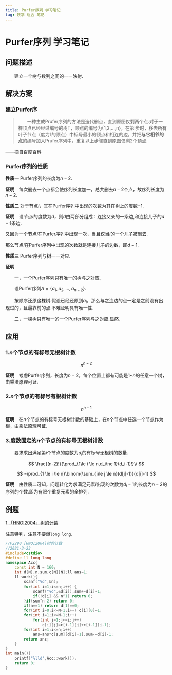 ```yaml
---
title: Purfer序列 学习笔记
tag: 数学 组合 笔记
---
```

# Purfer序列 学习笔记

## 问题描述

　　建立一个树与数列之间的一一映射.

## 解决方案

### 建立Purfer序

>　　一种生成Prufer序列的方法是迭代删点，直到原图仅剩两个点.对于一棵顶点已经经过编号的树T，顶点的编号为{1,2,...,n}，在第i步时，移去所有叶子节点（度为1的顶点）中标号最小的顶点和相连的边，并把**与它相邻的点**的编号加入Prufer序列中，重复以上步骤直到原图仅剩2个顶点.

——摘自百度百科

### Purfer序列的性质

**性质一** Purfer序列的长度为$n-2$.

**证明**　每次删去一个点都会使序列长度加一，总共删去$n-2$个点，故序列长度为$n-2$.

**性质二** 对于节点$i$，其在Purfer序列中出现的次数为其在树上的度数$-1$.

**证明**　设节点$i$的度数为$d$，则$d$由两部分组成：连接父亲的一条边,和连接儿子的$d-1$条边.

又因为一个节点$i$在Purfer序列中出现一次，当且仅当$i$的一个儿子被删去.

那么节点$i$在Purfer序列中出现的次数就是连接儿子的边数，即$d-1$.

**性质三** Purfer序列与树一一对应.

**证明**　

　　一，一个Purfer序列只有唯一的树与之对应.

　　设Purfer序列$A=\{a_1,a_2,...,a_{n-2}\}$.

　　按顺序还原这棵树.假设已经还原到$a_i$，那么与之连边的点一定是之前没有出现过的，且最靠前的点.不难证明具有唯一性.

　　二，一棵树只有唯一的一个Purfer序列与之对应.显然．

## 应用

### 1.$n$个节点的有标号无根树计数

$$
n^{n-2}
$$

**证明**　考虑Purfer序列，长度为$n-2$，每个位置上都有可能是$1$~$n$的任意一个树，由乘法原理可证.

### 2.$n$个节点的有标号有根树计数

$$
n^{n-1}
$$

**证明**　在$n$个节点的有标号无根树计数的基础上，在$n$个节点中任选一个节点作为根，由乘法原理可证.

### 3.度数固定的$n$个节点的有标号无根树计数

　　要求求出满足第$i$个节点的度数为$d_i$的有标号无根树的数量.

$$
\frac{(n-2)!}{\prod_{1\le i \le n,d_i\ne 1}(d_i-1)!}\\
$$

$$
=\prod_{1 \le i \le n}\binom{\sum_{i\le j \le n}(d[j]-1)}{d[i]-1}
$$

**证明**　由性质二可知，问题转化为求满足元素$i$出现的次数为$d_i-1$的长度为$n-2$的序列的个数.即为有限个重复元素的全排列.

## 例题

1.[「HNOI2004」树的计数](https://www.luogu.com.cn/problem/P2290)

注意特判，注意不要爆`long long`.

```cpp
//P2290 [HNOI2004]树的计数
//2021-3-23
#include<cstdio>
#define ll long long
namespace Acc{
	const int N = 160;
	int d[N],n,sum,c[N][N];ll ans=1;
	ll work(){
		scanf("%d",&n);
		for(int i=1;i<=n;i++) {
			scanf("%d",&d[i]),sum+=d[i]-1;
			if(!d[i] && n^1) return 0;
		}if(sum^n-2) return 0;
		if(n==1) return d[1]==0;
		for(int i=0;i<=N-1;i++) c[i][0]=1;
		for(int i=1;i<=N-1;i++)
			for(int j=1;j<=i;j++)
				c[i][j]=c[i-1][j]+c[i-1][j-1];
		for(int i=1;i<=n;i++)
			ans=ans*c[sum][d[i]-1],sum-=d[i]-1;
		return ans;
	}
}
int main(){
	printf("%lld",Acc::work());
	return 0;
}
```

